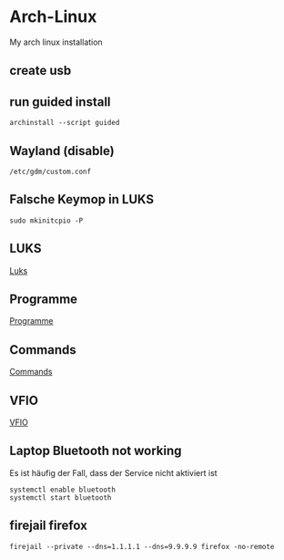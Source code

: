 # Arch-Linux
 My arch linux installation

## create usb

## run guided install

````
archinstall --script guided
````

## Wayland (disable)
````
/etc/gdm/custom.conf 
````

## Falsche Keymop in LUKS
````
sudo mkinitcpio -P
````

## LUKS

[Luks](./Luks.md)

## Programme

[Programme](./Programme.md)

## Commands

[Commands](./Commands.md)

## VFIO

[VFIO](./VFIO.md)

## Laptop Bluetooth not working

Es ist häufig der Fall, dass der Service nicht aktiviert ist

````
systemctl enable bluetooth
systemctl start bluetooth
````

## firejail firefox
````
firejail --private --dns=1.1.1.1 --dns=9.9.9.9 firefox -no-remote
````
